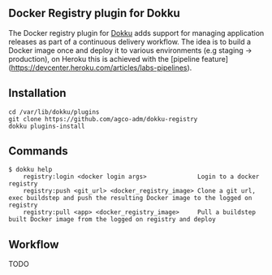 Docker Registry plugin for Dokku
--------------------------------

The Docker registry plugin for [Dokku](https://github.com/progrium/dokku) adds support for managing application releases as part of a continuous delivery workflow. The idea is to build a Docker image once and deploy it to various environments (e.g staging ->  production), on Heroku this is achieved with the [pipeline feature] (https://devcenter.heroku.com/articles/labs-pipelines). 

Installation
------------
```
cd /var/lib/dokku/plugins
git clone https://github.com/agco-adm/dokku-registry
dokku plugins-install
```

Commands
--------
```
$ dokku help
    registry:login <docker login args>              Login to a docker registry
    registry:push <git_url> <docker_registry_image> Clone a git url, exec buildstep and push the resulting Docker image to the logged on registry
    registry:pull <app> <docker_registry_image>     Pull a buildstep built Docker image from the logged on registry and deploy

```

Workflow
--------

TODO
